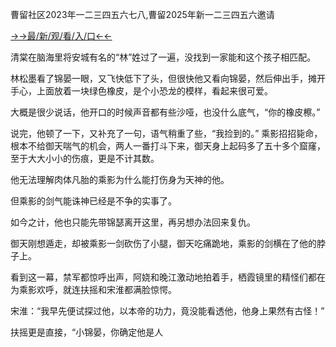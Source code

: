 曹留社区2023年一二三四五六七八,曹留2025年新一二三四五六邀请


<a href="https://2ndjcj11.kesang6to.com?https://github.com">→→最/新/观/看/入/口←←</a>

清棠在脑海里将安城有名的“林”姓过了一遍，没找到一家能和这个孩子相匹配。

林松墨看了锦晏一眼，又飞快低下了头，但很快他又看向锦晏，然后伸出手，摊开手心，上面放着一块绿色橡皮，是个小恐龙的模样，看起来很可爱。

大概是很少说话，他开口的时候声音都有些沙哑，也没什么底气，“你的橡皮檫。”

说完，他顿了一下，又补充了一句，语气稍重了些，“我捡到的。”
乘影招招毙命，根本不给御天喘气的机会，两人一番打斗下来，御天身上起码多了五十多个窟窿，至于大大小小的伤痕，更是不计其数。

他无法理解肉体凡胎的乘影为什么能打伤身为天神的他。

但乘影的剑气能诛神已经是不争的实事了。

如今之计，他也只能先带锦瑟离开这里，再另想办法回来复仇。

御天刚想遁走，却被乘影一剑砍伤了小腿，御天吃痛跪地，乘影的剑横在了他的脖子上。

看到这一幕，禁军都惊呼出声，阿娆和晚江激动地拍着手，栖霞镜里的精怪们都在为乘影欢呼，就连扶摇和宋淮都满脸惊愕。

宋淮：“我早先便试探过他，以本帝的功力，竟没能看透他，他身上果然有古怪！”

扶摇更是直接，“小锦晏，你确定他是人
